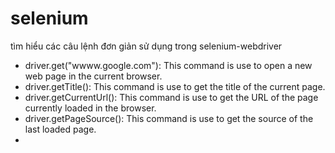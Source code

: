 selenium
========

tìm hiểu các câu lệnh đơn giản sử dụng trong selenium-webdriver

-  driver.get("wwww.google.com"): This command is use to open a new web page in the current browser.
-  driver.getTitle(): This command is use to get the title of the current page.
-  driver.getCurrentUrl(): This command is use to get the URL of the page currently loaded in the browser.
-  driver.getPageSource(): This command is use to get the source of the last loaded page.
- 
